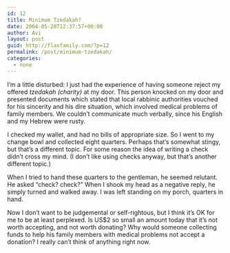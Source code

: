 ```yaml
---
id: 12
title: Minimum Tzedakah?
date: 2004-05-28T12:37:57+00:00
author: Avi
layout: post
guid: http://flaxfamily.com/?p=12
permalink: /post/minimum-tzedakah/
categories:
  - none
---
```

I&#8217;m a little disturbed: I just had the experience of having someone reject my offered _tzedakah (charity)_ at my door. This person knocked on my door and presented documents which stated that local rabbinic authorities vouched for his sincerity and his dire situation, which involved medical problems of family members. We couldn&#8217;t communicate much verbally, since his English and my Hebrew were rusty.

I checked my wallet, and had no bills of appropriate size. So I went to my change bowl and collected eight quarters. Perhaps that&#8217;s somewhat stingy, but that&#8217;s a different topic. For some reason the idea of writing a check didn&#8217;t cross my mind. (I don&#8217;t like using checks anyway, but that&#8217;s another different topic.)

When I tried to hand these quarters to the gentleman, he seemed relutant. He asked &#8220;check? check?&#8221; When I shook my head as a negative reply, he simply turned and walked away. I was left standing on my porch, quarters in hand.

Now I don&#8217;t want to be judgemental or self-rightous, but I think it&#8217;s OK for me to be at least perplexed. Is US$2 so small an amount today that it&#8217;s not worth accepting, and not worth donating? Why would someone collecting funds to help his family members with medical problems not accept a donation? I really can&#8217;t think of anything right now.